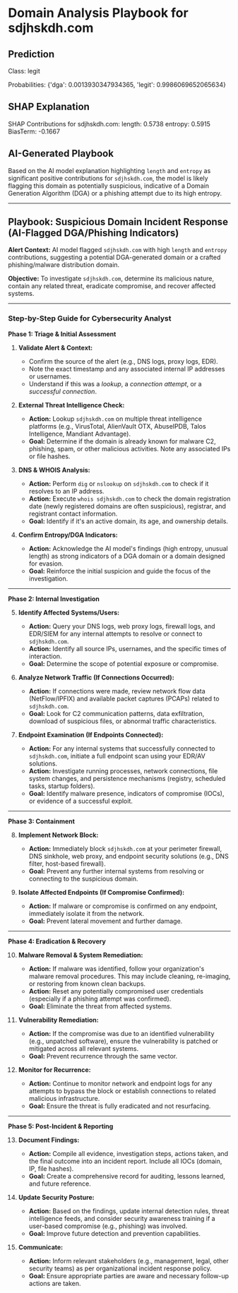 # Domain Analysis Playbook for sdjhskdh.com

## Prediction
Class: legit

Probabilities: {'dga': 0.0013930347934365, 'legit': 0.9986069652065634}

## SHAP Explanation
SHAP Contributions for sdjhskdh.com:
length: 0.5738
entropy: 0.5915
BiasTerm: -0.1667

## AI-Generated Playbook
Based on the AI model explanation highlighting `length` and `entropy` as significant positive contributions for `sdjhskdh.com`, the model is likely flagging this domain as potentially suspicious, indicative of a Domain Generation Algorithm (DGA) or a phishing attempt due to its high entropy.

---

## Playbook: Suspicious Domain Incident Response (AI-Flagged DGA/Phishing Indicators)

**Alert Context:** AI model flagged `sdjhskdh.com` with high `length` and `entropy` contributions, suggesting a potential DGA-generated domain or a crafted phishing/malware distribution domain.

**Objective:** To investigate `sdjhskdh.com`, determine its malicious nature, contain any related threat, eradicate compromise, and recover affected systems.

---

### Step-by-Step Guide for Cybersecurity Analyst

**Phase 1: Triage & Initial Assessment**

1.  **Validate Alert & Context:**
    *   Confirm the source of the alert (e.g., DNS logs, proxy logs, EDR).
    *   Note the exact timestamp and any associated internal IP addresses or usernames.
    *   Understand if this was a *lookup*, a *connection attempt*, or a *successful connection*.

2.  **External Threat Intelligence Check:**
    *   **Action:** Lookup `sdjhskdh.com` on multiple threat intelligence platforms (e.g., VirusTotal, AlienVault OTX, AbuseIPDB, Talos Intelligence, Mandiant Advantage).
    *   **Goal:** Determine if the domain is already known for malware C2, phishing, spam, or other malicious activities. Note any associated IPs or file hashes.

3.  **DNS & WHOIS Analysis:**
    *   **Action:** Perform `dig` or `nslookup` on `sdjhskdh.com` to check if it resolves to an IP address.
    *   **Action:** Execute `whois sdjhskdh.com` to check the domain registration date (newly registered domains are often suspicious), registrar, and registrant contact information.
    *   **Goal:** Identify if it's an active domain, its age, and ownership details.

4.  **Confirm Entropy/DGA Indicators:**
    *   **Action:** Acknowledge the AI model's findings (high entropy, unusual length) as strong indicators of a DGA domain or a domain designed for evasion.
    *   **Goal:** Reinforce the initial suspicion and guide the focus of the investigation.

---

**Phase 2: Internal Investigation**

5.  **Identify Affected Systems/Users:**
    *   **Action:** Query your DNS logs, web proxy logs, firewall logs, and EDR/SIEM for any internal attempts to resolve or connect to `sdjhskdh.com`.
    *   **Action:** Identify all source IPs, usernames, and the specific times of interaction.
    *   **Goal:** Determine the scope of potential exposure or compromise.

6.  **Analyze Network Traffic (If Connections Occurred):**
    *   **Action:** If connections were made, review network flow data (NetFlow/IPFIX) and available packet captures (PCAPs) related to `sdjhskdh.com`.
    *   **Goal:** Look for C2 communication patterns, data exfiltration, download of suspicious files, or abnormal traffic characteristics.

7.  **Endpoint Examination (If Endpoints Connected):**
    *   **Action:** For any internal systems that successfully connected to `sdjhskdh.com`, initiate a full endpoint scan using your EDR/AV solutions.
    *   **Action:** Investigate running processes, network connections, file system changes, and persistence mechanisms (registry, scheduled tasks, startup folders).
    *   **Goal:** Identify malware presence, indicators of compromise (IOCs), or evidence of a successful exploit.

---

**Phase 3: Containment**

8.  **Implement Network Block:**
    *   **Action:** Immediately block `sdjhskdh.com` at your perimeter firewall, DNS sinkhole, web proxy, and endpoint security solutions (e.g., DNS filter, host-based firewall).
    *   **Goal:** Prevent any further internal systems from resolving or connecting to the suspicious domain.

9.  **Isolate Affected Endpoints (If Compromise Confirmed):**
    *   **Action:** If malware or compromise is confirmed on any endpoint, immediately isolate it from the network.
    *   **Goal:** Prevent lateral movement and further damage.

---

**Phase 4: Eradication & Recovery**

10. **Malware Removal & System Remediation:**
    *   **Action:** If malware was identified, follow your organization's malware removal procedures. This may include cleaning, re-imaging, or restoring from known clean backups.
    *   **Action:** Reset any potentially compromised user credentials (especially if a phishing attempt was confirmed).
    *   **Goal:** Eliminate the threat from affected systems.

11. **Vulnerability Remediation:**
    *   **Action:** If the compromise was due to an identified vulnerability (e.g., unpatched software), ensure the vulnerability is patched or mitigated across all relevant systems.
    *   **Goal:** Prevent recurrence through the same vector.

12. **Monitor for Recurrence:**
    *   **Action:** Continue to monitor network and endpoint logs for any attempts to bypass the block or establish connections to related malicious infrastructure.
    *   **Goal:** Ensure the threat is fully eradicated and not resurfacing.

---

**Phase 5: Post-Incident & Reporting**

13. **Document Findings:**
    *   **Action:** Compile all evidence, investigation steps, actions taken, and the final outcome into an incident report. Include all IOCs (domain, IP, file hashes).
    *   **Goal:** Create a comprehensive record for auditing, lessons learned, and future reference.

14. **Update Security Posture:**
    *   **Action:** Based on the findings, update internal detection rules, threat intelligence feeds, and consider security awareness training if a user-based compromise (e.g., phishing) was involved.
    *   **Goal:** Improve future detection and prevention capabilities.

15. **Communicate:**
    *   **Action:** Inform relevant stakeholders (e.g., management, legal, other security teams) as per organizational incident response policy.
    *   **Goal:** Ensure appropriate parties are aware and necessary follow-up actions are taken.
